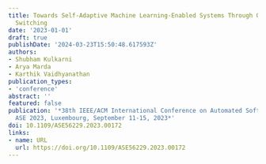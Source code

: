 ```yaml
---
title: Towards Self-Adaptive Machine Learning-Enabled Systems Through QoS-Aware Model
  Switching
date: '2023-01-01'
draft: true
publishDate: '2024-03-23T15:50:48.617593Z'
authors:
- Shubham Kulkarni
- Arya Marda
- Karthik Vaidhyanathan
publication_types:
- 'conference'
abstract: ''
featured: false
publication: '*38th IEEE/ACM International Conference on Automated Software Engineering,
  ASE 2023, Luxembourg, September 11-15, 2023*'
doi: 10.1109/ASE56229.2023.00172
links:
- name: URL
  url: https://doi.org/10.1109/ASE56229.2023.00172
---
```


